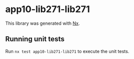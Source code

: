 # app10-lib271-lib271

This library was generated with [Nx](https://nx.dev).

## Running unit tests

Run `nx test app10-lib271-lib271` to execute the unit tests.

